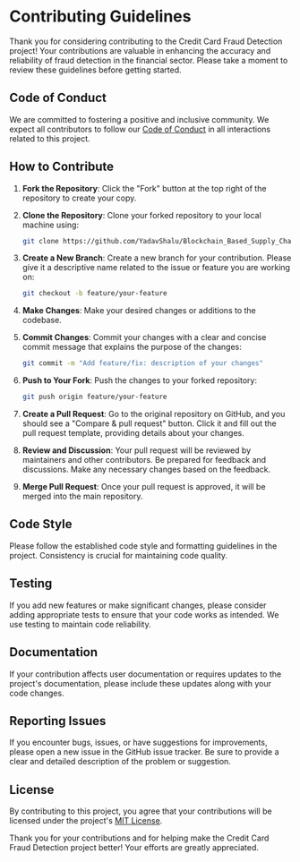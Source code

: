 # Contributing Guidelines

Thank you for considering contributing to the Credit Card Fraud Detection project! Your contributions are valuable in enhancing the accuracy and reliability of fraud detection in the financial sector. Please take a moment to review these guidelines before getting started.

## Code of Conduct

We are committed to fostering a positive and inclusive community. We expect all contributors to follow our [Code of Conduct](CODE_OF_CONDUCT.md) in all interactions related to this project.

## How to Contribute

1. **Fork the Repository**: Click the "Fork" button at the top right of the repository to create your copy.

2. **Clone the Repository**: Clone your forked repository to your local machine using:

    ```bash
    git clone https://github.com/YadavShalu/Blockchain_Based_Supply_Chain_Management_System.git
    ```

3. **Create a New Branch**: Create a new branch for your contribution. Please give it a descriptive name related to the issue or feature you are working on:

    ```bash
    git checkout -b feature/your-feature
    ```

4. **Make Changes**: Make your desired changes or additions to the codebase.

5. **Commit Changes**: Commit your changes with a clear and concise commit message that explains the purpose of the changes:

    ```bash
    git commit -m "Add feature/fix: description of your changes"
    ```

6. **Push to Your Fork**: Push the changes to your forked repository:

    ```bash
    git push origin feature/your-feature
    ```

7. **Create a Pull Request**: Go to the original repository on GitHub, and you should see a "Compare & pull request" button. Click it and fill out the pull request template, providing details about your changes.

8. **Review and Discussion**: Your pull request will be reviewed by maintainers and other contributors. Be prepared for feedback and discussions. Make any necessary changes based on the feedback.

9. **Merge Pull Request**: Once your pull request is approved, it will be merged into the main repository.

## Code Style

Please follow the established code style and formatting guidelines in the project. Consistency is crucial for maintaining code quality.

## Testing

If you add new features or make significant changes, please consider adding appropriate tests to ensure that your code works as intended. We use testing to maintain code reliability.

## Documentation

If your contribution affects user documentation or requires updates to the project's documentation, please include these updates along with your code changes.

## Reporting Issues

If you encounter bugs, issues, or have suggestions for improvements, please open a new issue in the GitHub issue tracker. Be sure to provide a clear and detailed description of the problem or suggestion.

## License

By contributing to this project, you agree that your contributions will be licensed under the project's [MIT License](LICENSE).

Thank you for your contributions and for helping make the Credit Card Fraud Detection project better! Your efforts are greatly appreciated.